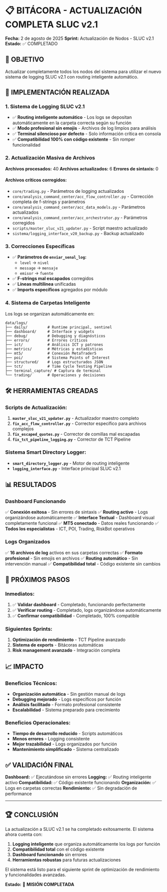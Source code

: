 # 📋 BITÁCORA - ACTUALIZACIÓN COMPLETA SLUC v2.1

**Fecha:** 2 de agosto de 2025
**Sprint:** Actualización de Nodos - SLUC v2.1
**Estado:** ✅ COMPLETADO

## 🎯 OBJETIVO
Actualizar completamente todos los nodos del sistema para utilizar el nuevo sistema de logging SLUC v2.1 con routing inteligente automático.

## 🚀 IMPLEMENTACIÓN REALIZADA

### 1. Sistema de Logging SLUC v2.1
- ✅ **Routing inteligente automático** - Los logs se depositan automáticamente en la carpeta correcta según su función
- ✅ **Modo profesional sin emojis** - Archivos de log limpios para análisis
- ✅ **Terminal silencioso por defecto** - Solo información crítica en consola
- ✅ **Compatibilidad 100% con código existente** - Sin romper funcionalidad

### 2. Actualización Masiva de Archivos
**Archivos procesados:** 40
**Archivos actualizados:** 6
**Errores de sintaxis:** 0

#### Archivos críticos corregidos:
- `core/trading.py` - Parámetros de logging actualizados
- `core/analysis_command_center/acc_flow_controller.py` - Corrección completa de f-strings y parámetros
- `core/analysis_command_center/acc_data_models.py` - Parámetros actualizados
- `core/analysis_command_center/acc_orchestrator.py` - Parámetros corregidos
- `scripts/master_sluc_v21_updater.py` - Script maestro actualizado
- `sistema/logging_interface_v20_backup.py` - Backup actualizado

### 3. Correcciones Específicas
- ✅ **Parámetros de `enviar_senal_log`:**
  - `level` → `nivel`
  - `message` → `mensaje`
  - `emisor` → `fuente`
- ✅ **F-strings mal escapados** corregidos
- ✅ **Líneas multilinea** unificadas
- ✅ **Imports específicos** agregados por módulo

### 4. Sistema de Carpetas Inteligente
Los logs se organizan automáticamente en:
```
data/logs/
├── daily/         # Runtime principal, sentinel
├── dashboard/     # Interface y widgets
├── debug/         # Debugging y diagnósticos
├── errors/        # Errores críticos
├── ict/           # Análisis ICT y patrones
├── metrics/       # Métricas y estadísticas
├── mt5/           # Conexión MetaTrader5
├── poi/           # Sistema Points of Interest
├── structured/    # Logs estructurados JSON
├── tct/           # Time Cycle Testing Pipeline
├── terminal_capture/ # Captura de terminal
└── trading/       # Operaciones y decisiones
```

## 🛠️ HERRAMIENTAS CREADAS

### Scripts de Actualización:
1. **`master_sluc_v21_updater.py`** - Actualizador maestro completo
2. **`fix_acc_flow_controller.py`** - Corrector específico para archivos complejos
3. **`fix_escaped_quotes.py`** - Corrector de comillas mal escapadas
4. **`fix_tct_pipeline_logging.py`** - Corrector de TCT Pipeline

### Sistema Smart Directory Logger:
- **`smart_directory_logger.py`** - Motor de routing inteligente
- **`logging_interface.py`** - Interface principal SLUC v2.1

## 📊 RESULTADOS

### Dashboard Funcionando
✅ **Conexión exitosa** - Sin errores de sintaxis
✅ **Routing activo** - Logs organizándose automáticamente
✅ **Interface Textual** - Dashboard visual completamente funcional
✅ **MT5 conectado** - Datos reales funcionando
✅ **Todos los especialistas** - ICT, POI, Trading, RiskBot operativos

### Logs Organizados
✅ **16 archivos de log** activos en sus carpetas correctas
✅ **Formato profesional** - Sin emojis en archivos
✅ **Routing automático** - Sin intervención manual
✅ **Compatibilidad total** - Código existente sin cambios

## 🎯 PRÓXIMOS PASOS

### Inmediatos:
1. ✅ **Validar dashboard** - Completado, funcionando perfectamente
2. ✅ **Verificar routing** - Completado, logs organizándose automáticamente
3. ✅ **Confirmar compatibilidad** - Completado, 100% compatible

### Siguientes Sprints:
1. **Optimización de rendimiento** - TCT Pipeline avanzado
2. **Sistema de exports** - Bitácoras automáticas
3. **Risk management avanzado** - Integración completa

## 📈 IMPACTO

### Beneficios Técnicos:
- **Organización automática** - Sin gestión manual de logs
- **Debugging mejorado** - Logs específicos por función
- **Análisis facilitado** - Formato profesional consistente
- **Escalabilidad** - Sistema preparado para crecimiento

### Beneficios Operacionales:
- **Tiempo de desarrollo reducido** - Scripts automáticos
- **Menos errores** - Logging consistente
- **Mejor trazabilidad** - Logs organizados por función
- **Mantenimiento simplificado** - Sistema centralizado

## ✅ VALIDACIÓN FINAL

**Dashboard:** ✅ Ejecutándose sin errores
**Logging:** ✅ Routing inteligente activo
**Compatibilidad:** ✅ Código existente funcionando
**Organización:** ✅ Logs en carpetas correctas
**Rendimiento:** ✅ Sin degradación de performance

---

## 🏆 CONCLUSIÓN

La actualización a SLUC v2.1 se ha completado exitosamente. El sistema ahora cuenta con:

1. **Logging inteligente** que organiza automáticamente los logs por función
2. **Compatibilidad total** con el código existente
3. **Dashboard funcionando** sin errores
4. **Herramientas robustas** para futuras actualizaciones

El sistema está listo para el siguiente sprint de optimización de rendimiento y funcionalidades avanzadas.

**Estado:** 🎉 **MISIÓN COMPLETADA**
